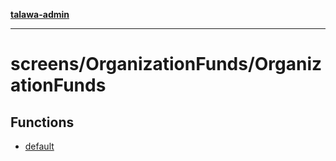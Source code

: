 [**talawa-admin**](../../../README.md)

***

# screens/OrganizationFunds/OrganizationFunds

## Functions

- [default](functions/default.md)
